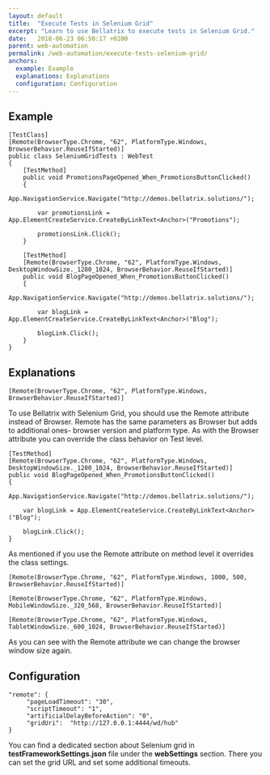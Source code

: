 ```yaml
---
layout: default
title:  "Execute Tests in Selenium Grid"
excerpt: "Learn to use Bellatrix to execute tests in Selenium Grid."
date:   2018-06-23 06:50:17 +0200
parent: web-automation
permalink: /web-automation/execute-tests-selenium-grid/
anchors:
  example: Example
  explanations: Explanations
  configuration: Configuration
---
```

Example
-------
```
[TestClass]
[Remote(BrowserType.Chrome, "62", PlatformType.Windows, BrowserBehavior.ReuseIfStarted)]
public class SeleniumGridTests : WebTest
{
    [TestMethod]
    public void PromotionsPageOpened_When_PromotionsButtonClicked()
    {
        App.NavigationService.Navigate("http://demos.bellatrix.solutions/");

        var promotionsLink = App.ElementCreateService.CreateByLinkText<Anchor>("Promotions");

        promotionsLink.Click();
    }

    [TestMethod]
    [Remote(BrowserType.Chrome, "62", PlatformType.Windows, DesktopWindowSize._1280_1024, BrowserBehavior.ReuseIfStarted)]
    public void BlogPageOpened_When_PromotionsButtonClicked()
    {
        App.NavigationService.Navigate("http://demos.bellatrix.solutions/");

        var blogLink = App.ElementCreateService.CreateByLinkText<Anchor>("Blog");

        blogLink.Click();
    }
}
```

Explanations
------------
```
[Remote(BrowserType.Chrome, "62", PlatformType.Windows, BrowserBehavior.ReuseIfStarted)]
```
To use Bellatrix with Selenium Grid, you should use the Remote attribute instead of Browser. Remote has the same parameters as Browser but adds to additional ones- browser version and platform type. As with the Browser attribute you can override the class behavior on Test level.
```
[TestMethod]
[Remote(BrowserType.Chrome, "62", PlatformType.Windows, DesktopWindowSize._1280_1024, BrowserBehavior.ReuseIfStarted)]
public void BlogPageOpened_When_PromotionsButtonClicked()
{
    App.NavigationService.Navigate("http://demos.bellatrix.solutions/");

    var blogLink = App.ElementCreateService.CreateByLinkText<Anchor>("Blog");

    blogLink.Click();
}
```
As mentioned if you use the Remote attribute on method level it overrides the class settings.
```
[Remote(BrowserType.Chrome, "62", PlatformType.Windows, 1000, 500, BrowserBehavior.ReuseIfStarted)]
```
```
[Remote(BrowserType.Chrome, "62", PlatformType.Windows, MobileWindowSize._320_568, BrowserBehavior.ReuseIfStarted)]
```
```
[Remote(BrowserType.Chrome, "62", PlatformType.Windows, TabletWindowSize._600_1024, BrowserBehavior.ReuseIfStarted)]
```
As you can see with the Remote attribute we can change the browser window size again.

Configuration
-------------
```
"remote": {
     "pageLoadTimeout": "30",
     "scriptTimeout": "1",
     "artificialDelayBeforeAction": "0",
     "gridUri":  "http://127.0.0.1:4444/wd/hub"
}
```
You can find a dedicated section about Selenium grid in **testFrameworkSettings.json** file under the **webSettings** section. There you can set the grid URL and set some additional timeouts.